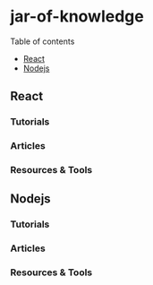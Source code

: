 # jar-of-knowledge

Table of contents

- [React](#react)
- [Nodejs](#nodejs)

## React

### Tutorials
### Articles
### Resources & Tools

## Nodejs

### Tutorials
### Articles
### Resources & Tools
